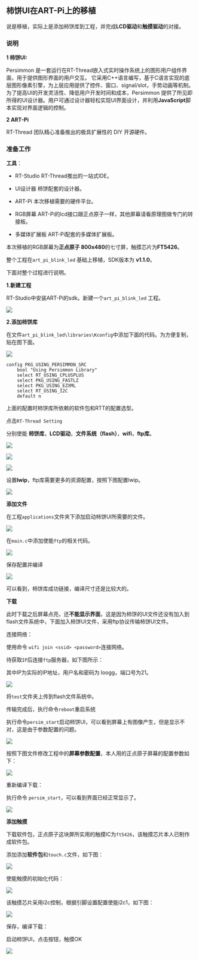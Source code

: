## 柿饼UI在ART-Pi上的移植

说是移植，实际上是添加柿饼库到工程，并完成**LCD驱动**和**触摸驱动**的对接。

### 说明

**1 柿饼UI:**

Persimmon 是一套运行在RT-Thread嵌入式实时操作系统上的图形用户组件界面，用于提供图形界面的用户交互。
它采用C++语言编写，基于C语言实现的底层图形像素引擎，为上层应用提供了控件、窗口、signal/slot，手势动画等机制。 为了提高UI的开发灵活性、降低用户开发时间和成本，Persimmon 提供了所见即所得的UI设计器。用户可通过设计器轻松实现UI界面设计，并利用**JavaScript**脚本实现对界面逻辑的控制。

**2 ART-Pi**

RT-Thread 团队精心准备推出的极具扩展性的 DIY 开源硬件。

### 准备工作

**工具**：

- RT-Studio           RT-Thread推出的一站式IDE。

- UI设计器             柿饼配套的设计器。

- ART-Pi                 本次移植需要的硬件平台。

- RGB屏幕             ART-Pi的lcd接口跟正点原子一样，其他屏幕请看原理图做专门的转接板。

- 多媒体扩展板     ART-Pi配套的多媒体扩展板。



本次移植的RGB屏幕为**正点原子 800x480**的七寸屏，触摸芯片为**FT5426**。

整个工程在`art_pi_blink_led` 基础上移植，SDK版本为 **v1.1.0**。

下面对整个过程进行说明。

**1.新建工程**

RT-Studio中安装ART-Pi的sdk。新建一个`art_pi_blink_led` 工程。

![](C:\Users\LIU\Desktop\ART-Pi_per\pic\add_new_project.png)

**2.添加柿饼库**

在文件`art_pi_blink_led\libraries\Kconfig`中添加下面的代码。为方便复制，贴在图下面。

![](C:\Users\LIU\Desktop\ART-Pi_per\pic\add_per_kconfig.png)



    config PKG_USING_PERSIMMON_SRC
        bool "Using Persimmon Library"
        select RT_USING_CPLUSPLUS
        select PKG_USING_FASTLZ
        select PKG_USING_EZXML
        select RT_USING_I2C
        default n
上面的配置时柿饼库所依赖的软件包和RTT的配置选型。

点击`RT-Thread Setting`

分别使能 **柿饼库**，**LCD驱动**，**文件系统（flash）**，**wifi**，**ftp库**。

![](C:\Users\LIU\Desktop\ART-Pi_per\pic\enable_lcd.png)

![](C:\Users\LIU\Desktop\ART-Pi_per\pic\enable_filesystem.png)

![](C:\Users\LIU\Desktop\ART-Pi_per\pic\enable_p_ftp.png)

设置**lwip**，ftp库需要更多的资源配置，按照下图配置lwip。

![](C:\Users\LIU\Desktop\ART-Pi_per\pic\config_lwip.png)

**添加文件**

在工程`applications`文件夹下添加启动柿饼UI所需要的文件。

![](C:\Users\LIU\Desktop\ART-Pi_per\pic\add_p_file.png)

在`main.c`中添加使能`ftp`的相关代码。

![](C:\Users\LIU\Desktop\ART-Pi_per\pic\add_ftp_code.png)

保存配置并编译

![](C:\Users\LIU\Desktop\ART-Pi_per\pic\build.png)

可以看到，柿饼库成功链接，编译尺寸还是比较大的。

**下载**

此时下载之后屏幕点亮，还**不能显示界面**，这是因为柿饼的UI文件还没有加入到flash文件系统中，下面加入柿饼UI文件，采用ftp协议传输柿饼UI文件。

连接网络：

使用命令 `wifi join <ssid> <password>`连接网络。

待获取`IP`后连接`ftp`服务器，如下图所示：

其中IP为实际的IP地址，用户名和密码为 loogg，端口号为21。

![](C:\Users\LIU\Desktop\ART-Pi_per\pic\add_UI.png)

将`test`文件夹上传到flash文件系统中。

传输完成后，执行命令`reboot`重启系统

执行命令`persim_start`启动柿饼UI，可以看到屏幕上有图像产生，但是显示不对，这是由于参数配置的问题。

![](C:\Users\LIU\Desktop\ART-Pi_per\pic\para_err.jpg)

按照下图文件修改工程中的**屏幕参数配置**，本人用的正点原子屏幕的配置参数如下：

![](C:\Users\LIU\Desktop\ART-Pi_per\pic\config_lcd.png)

重新编译下载：

执行命令 `persim_start`，可以看到界面已经正常显示了。

![](C:\Users\LIU\Desktop\ART-Pi_per\pic\para_ok.jpg)

**添加触摸**

下载软件包，正点原子这块屏所实用的触摸IC为`ft5426`，该触摸芯片本人已制作成软件包。

添加添加**软件包**和`touch.c`文件，如下图：

![](C:\Users\LIU\Desktop\ART-Pi_per\pic\add_touch.png)

使能触摸的初始化代码：

![](C:\Users\LIU\Desktop\ART-Pi_per\pic\enable_touch_init.png)

该触摸芯片采用i2c控制，根据引脚设置配置使能i2c1，如下图：

![](C:\Users\LIU\Desktop\ART-Pi_per\pic\enable_i2c1.png)

保存，编译下载：

启动柿饼UI，点击按钮，触摸OK

![](C:\Users\LIU\Desktop\ART-Pi_per\pic\touch_ok.jpg)